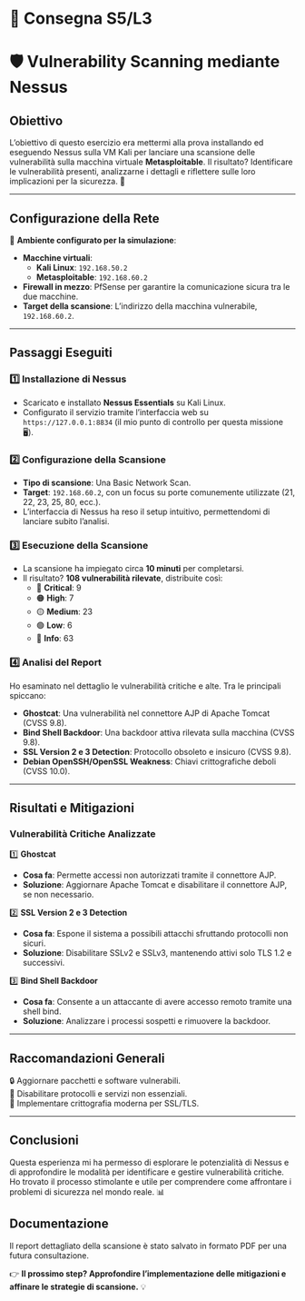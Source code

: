 # 📝 Consegna S5/L3
# 🛡️ Vulnerability Scanning mediante Nessus 

## Obiettivo
L’obiettivo di questo esercizio era mettermi alla prova installando ed eseguendo Nessus sulla VM Kali per lanciare una scansione delle vulnerabilità sulla macchina virtuale **Metasploitable**. 
Il risultato? Identificare le vulnerabilità presenti, analizzarne i dettagli e riflettere sulle loro implicazioni per la sicurezza. 🚀

---

## Configurazione della Rete
📍 **Ambiente configurato per la simulazione**:  
- **Macchine virtuali**:
  - **Kali Linux**: `192.168.50.2`
  - **Metasploitable**: `192.168.60.2`  
- **Firewall in mezzo**: PfSense per garantire la comunicazione sicura tra le due macchine.  
- **Target della scansione**: L’indirizzo della macchina vulnerabile, `192.168.60.2`.

---

## Passaggi Eseguiti

### 1️⃣ Installazione di Nessus
- Scaricato e installato **Nessus Essentials** su Kali Linux.  
- Configurato il servizio tramite l’interfaccia web su `https://127.0.0.1:8834` (il mio punto di controllo per questa missione 🖥️).  

### 2️⃣ Configurazione della Scansione
- **Tipo di scansione**: Una Basic Network Scan.  
- **Target**: `192.168.60.2`, con un focus su porte comunemente utilizzate (21, 22, 23, 25, 80, ecc.).  
- L’interfaccia di Nessus ha reso il setup intuitivo, permettendomi di lanciare subito l’analisi.  

### 3️⃣ Esecuzione della Scansione
- La scansione ha impiegato circa **10 minuti** per completarsi.  
- Il risultato? **108 vulnerabilità rilevate**, distribuite così:  
  - 🔴 **Critical**: 9  
  - 🟠 **High**: 7  
  - 🟡 **Medium**: 23  
  - 🟢 **Low**: 6  
  - 📄 **Info**: 63  

### 4️⃣ Analisi del Report
Ho esaminato nel dettaglio le vulnerabilità critiche e alte. Tra le principali spiccano:  
- **Ghostcat**: Una vulnerabilità nel connettore AJP di Apache Tomcat (CVSS 9.8).  
- **Bind Shell Backdoor**: Una backdoor attiva rilevata sulla macchina (CVSS 9.8).  
- **SSL Version 2 e 3 Detection**: Protocollo obsoleto e insicuro (CVSS 9.8).  
- **Debian OpenSSH/OpenSSL Weakness**: Chiavi crittografiche deboli (CVSS 10.0).

---

## Risultati e Mitigazioni

### Vulnerabilità Critiche Analizzate  
1️⃣ **Ghostcat**  
- **Cosa fa**: Permette accessi non autorizzati tramite il connettore AJP.  
- **Soluzione**: Aggiornare Apache Tomcat e disabilitare il connettore AJP, se non necessario.  

2️⃣ **SSL Version 2 e 3 Detection**  
- **Cosa fa**: Espone il sistema a possibili attacchi sfruttando protocolli non sicuri.  
- **Soluzione**: Disabilitare SSLv2 e SSLv3, mantenendo attivi solo TLS 1.2 e successivi.  

3️⃣ **Bind Shell Backdoor**  
- **Cosa fa**: Consente a un attaccante di avere accesso remoto tramite una shell bind.  
- **Soluzione**: Analizzare i processi sospetti e rimuovere la backdoor.  

---

## Raccomandazioni Generali  
🔒 Aggiornare pacchetti e software vulnerabili.  
🛑 Disabilitare protocolli e servizi non essenziali.  
🔐 Implementare crittografia moderna per SSL/TLS.

---

## Conclusioni
Questa esperienza mi ha permesso di esplorare le potenzialità di Nessus e di approfondire le modalità per identificare e gestire vulnerabilità critiche. Ho trovato il processo stimolante e utile per comprendere come affrontare i problemi di sicurezza nel mondo reale. 📊

## Documentazione
Il report dettagliato della scansione è stato salvato in formato PDF per una futura consultazione.  

👉 **Il prossimo step? Approfondire l’implementazione delle mitigazioni e affinare le strategie di scansione.** 💡

